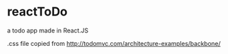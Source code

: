 reactToDo
=========

a todo app made in React.JS

.css file copied from http://todomvc.com/architecture-examples/backbone/
